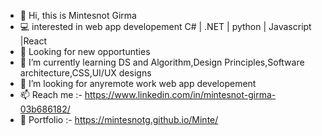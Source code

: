 - 👋 Hi, this is Mintesnot Girma 
- 💻 interested in web app developement C# | .NET | python | Javascript |React
- 👀 Looking for new opportunties
- 🌱 I’m currently learning DS and Algorithm,Design Principles,Software architecture,CSS,UI/UX designs 
- 💞️ I’m looking for anyremote work web app developement
- 📫 Reach me :- https://www.linkedin.com/in/mintesnot-girma-03b686182/
- 🧔 Portfolio  :-  https://mintesnotg.github.io/Minte/

<!---
Mintesnotg/Mintesnotg is a ✨ special ✨ repository because its `README.md` (this file) appears on your GitHub profile.
You can click the Preview link to take a look at your changes.
--->
